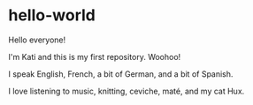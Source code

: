 # hello-world

Hello everyone!

I'm Kati and this is my first repository. Woohoo!

I speak English, French, a bit of German, and a bit of Spanish.

I love listening to music, knitting, ceviche, maté, and my cat Hux.
